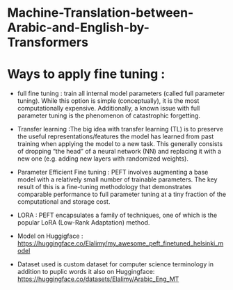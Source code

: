 # Machine-Translation-between-Arabic-and-English-by-Transformers
# Ways to apply fine tuning :

- full fine tuning : train all internal model parameters (called full parameter tuning). While this option is simple (conceptually), it is the most computationally expensive. Additionally, a known issue with full parameter tuning is the phenomenon of catastrophic forgetting.

- Transfer learning :The big idea with transfer learning (TL) is to preserve the useful representations/features the model has learned from past training when applying the model to a new task. This generally consists of dropping “the head” of a neural network (NN) and replacing it with a new one (e.g. adding new layers with randomized weights).

- Parameter Efficient Fine tuning : PEFT involves augmenting a base model with a relatively small number of trainable parameters. The key result of this is a fine-tuning methodology that demonstrates comparable performance to full parameter tuning at a tiny fraction of the computational and storage cost.

- LORA : PEFT encapsulates a family of techniques, one of which is the popular LoRA (Low-Rank Adaptation) method.

- Model on Huggigface :
  https://huggingface.co/Elalimy/my_awesome_peft_finetuned_helsinki_model

- Dataset used is custom dataset for computer science terminology in addition to puplic words it also on Huggingface:
   https://huggingface.co/datasets/Elalimy/Arabic_Eng_MT




